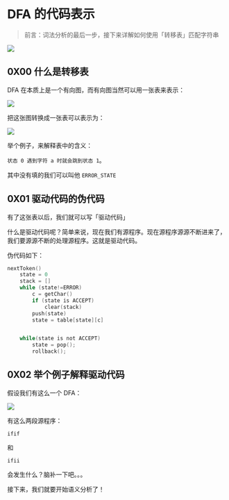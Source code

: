 # DFA 的代码表示





> 前言：词法分析的最后一步，接下来详解如何使用「转移表」匹配字符串





![](https://upload-images.jianshu.io/upload_images/15548795-a295a6dd510a2300.png?imageMogr2/auto-orient/strip%7CimageView2/2/w/1240)

## 0X00 什么是转移表



DFA 在本质上是一个有向图，而有向图当然可以用一张表来表示：



![](https://upload-images.jianshu.io/upload_images/15548795-56a14e7a7ad828f0.png?imageMogr2/auto-orient/strip%7CimageView2/2/w/1240)



把这张图转换成一张表可以表示为：





![](https://upload-images.jianshu.io/upload_images/15548795-6e2cbe1583e68421.png?imageMogr2/auto-orient/strip%7CimageView2/2/w/1240)



举个例子，来解释表中的含义：



`状态 0 遇到字符 a 时就会跳到状态 1`。



其中没有填的我们可以叫他 `ERROR_STATE`



## 0X01 驱动代码的伪代码



有了这张表以后，我们就可以写「驱动代码」



什么是驱动代码呢？简单来说，现在我们有源程序。现在源程序源源不断进来了，我们要源源不断的处理源程序。这就是驱动代码。





伪代码如下：



```c
nextToken()
	state = 0
	stack = []
	while (state!=ERROR)
		c = getChar()
		if (state is ACCEPT)
			clear(stack)
		push(state)
		state = table[state][c]


	while(state is not ACCEPT)
		state = pop();
		rollback();
```





## 0X02 举个例子解释驱动代码





假设我们有这么一个 DFA：



![](https://upload-images.jianshu.io/upload_images/15548795-d36193c5f7b82c98.png?imageMogr2/auto-orient/strip%7CimageView2/2/w/1240)





有这么两段源程序：



`ifif`



和



`ifii`



会发生什么？脑补一下吧。。。



接下来，我们就要开始语义分析了！









